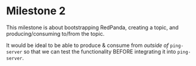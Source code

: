 # Milestone 2

This milestone is about bootstrapping RedPanda, creating a topic, and producing/consuming to/from the topic.

It would be ideal to be able to produce & consume from *outside of* `ping-server` so that we can test the functionality
BEFORE integrating it into `ping-server`.